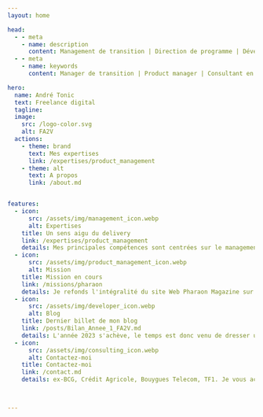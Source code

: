 ```yaml
---
layout: home

head:
  - - meta
    - name: description
      content: Management de transition | Direction de programme | Développement Produit | Conseil en transformation digitale | Ingénierie logicielle 
  - - meta
    - name: keywords
      content: Manager de transition | Product manager | Consultant en transformation digitale | Directeur de programme | Directeur de projet 

hero:
  name: André Tonic
  text: Freelance digital
  tagline: 
  image:
    src: /logo-color.svg
    alt: FA2V
  actions:
    - theme: brand
      text: Mes expertises
      link: /expertises/product_management
    - theme: alt
      text: A propos
      link: /about.md


features:
  - icon: 
      src: /assets/img/management_icon.webp
      alt: Expertises
    title: Un sens aigu du delivery
    link: /expertises/product_management
    details: Mes principales compétences sont centrées sur le management d'équipes technologiques, la direction de projet transverse et la transformation digitale à l'échelle
  - icon: 
      src: /assets/img/product_management_icon.webp
      alt: Mission
    title: Mission en cours
    link: /missions/pharaon 
    details: Je refonds l'intégralité du site Web Pharaon Magazine sur une stack Vue.js/TursoDB. Cette publication est éditée par la société Nefer-IT.
  - icon: 
      src: /assets/img/developer_icon.webp
      alt: Blog
    title: Dernier billet de mon blog
    link: /posts/Bilan_Annee_1_FA2V.md
    details: L'année 2023 s'achève, le temps est donc venu de dresser un premier bilan de mon activité en tant qu'indépendant. Douze mois riches en émotions, réflexions et ajustements de mon positionnement.
  - icon: 
      src: /assets/img/consulting_icon.webp
      alt: Contactez-moi
    title: Contactez-moi
    link: /contact.md 
    details: ex-BCG, Crédit Agricole, Bouygues Telecom, TF1. Je vous accompagne dans votre transformation digitale en tant que Manager de Transition, Product Manager et Consultant Senior.
  


---
```


